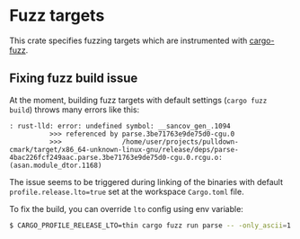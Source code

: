 # Fuzz targets

This crate specifies fuzzing targets which are
instrumented with [cargo-fuzz](https://github.com/rust-fuzz/cargo-fuzz).

## Fixing fuzz build issue

At the moment, building fuzz targets with default settings
(`cargo fuzz build`) throws many errors like this:

```
: rust-lld: error: undefined symbol: __sancov_gen_.1094
          >>> referenced by parse.3be71763e9de75d0-cgu.0
          >>>               /home/user/projects/pulldown-cmark/target/x86_64-unknown-linux-gnu/release/deps/parse-4bac226fcf249aac.parse.3be71763e9de75d0-cgu.0.rcgu.o:(asan.module_dtor.1168)
```

The issue seems to be triggered during linking of the binaries
with default `profile.release.lto=true` set at the workspace `Cargo.toml`
file.

To fix the build, you can override `lto` config using env variable:

```bash
$ CARGO_PROFILE_RELEASE_LTO=thin cargo fuzz run parse -- -only_ascii=1 -max_total_time=60
```
